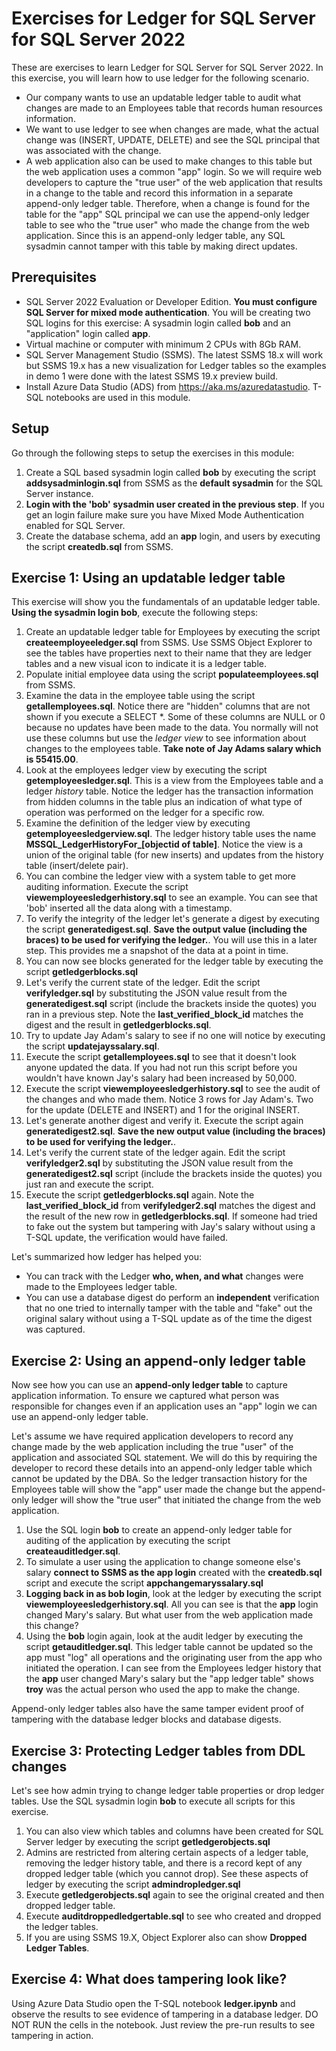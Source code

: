 # Exercises for Ledger for SQL Server for SQL Server 2022

These are exercises to learn Ledger for SQL Server for SQL Server 2022. In this exercise, you will learn how to use ledger for the following scenario.

- Our company wants to use an updatable ledger table to audit what changes are made to an Employees table that records human resources information.
- We want to use ledger to see when changes are made, what the actual change was (INSERT, UPDATE, DELETE) and see the SQL principal that was associated with the change.
- A web application also can be used to make changes to this table but the web application uses a common "app" login. So we will require web developers to capture the "true user" of the web application that results in a change to the table and record this information in a separate append-only ledger table. Therefore, when a change is found for the table for the "app" SQL principal we can use the append-only ledger table to see who the "true user" who made the change from the web application. Since this is an append-only ledger table, any SQL sysadmin cannot tamper with this table by making direct updates.

## Prerequisites

- SQL Server 2022 Evaluation or Developer Edition. **You must configure SQL Server for mixed mode authentication**. You will be creating two SQL logins for this exercise: A sysadmin login called **bob** and an "application" login called **app**.
- Virtual machine or computer with minimum 2 CPUs with 8Gb RAM.
- SQL Server Management Studio (SSMS). The latest SSMS 18.x will work but SSMS 19.x has a new visualization for Ledger tables so the examples in demo 1 were done with the latest SSMS 19.x preview build.
- Install Azure Data Studio (ADS) from https://aka.ms/azuredatastudio. T-SQL notebooks are used in this module.

## Setup

Go through the following steps to setup the exercises in this module:

1. Create a SQL based sysadmin login called **bob** by executing the script **addsysadminlogin.sql** from SSMS as the **default sysadmin** for the SQL Server instance.
1. **Login with the 'bob' sysadmin user created in the previous step**. If you get an login failure make sure you have Mixed Mode Authentication enabled for SQL Server.
1. Create the database schema, add an **app** login, and users by executing the script **createdb.sql** from SSMS.

## Exercise 1: Using an updatable ledger table

This exercise will show you the fundamentals of an updatable ledger table. **Using the sysadmin login bob**, execute the following steps:

1. Create an updatable ledger table for Employees by executing the script **createemployeeledger.sql** from SSMS. Use SSMS Object Explorer to see the tables have properties next to their name that they are ledger tables and a new visual icon to indicate it is a ledger table.
1. Populate initial employee data using the script **populateemployees.sql** from SSMS. 
1. Examine the data in the employee table using the script **getallemployees.sql**. Notice there are "hidden" columns that are not shown if you execute a SELECT *. Some of these columns are NULL or 0 because no updates have been made to the data. You normally will not use these columns but use the *ledger view* to see information about changes to the employees table. **Take note of Jay Adams salary which is 55415.00**.
1. Look at the employees ledger view by executing the script **getemployeesledger.sql**. This is a view from the Employees table and a ledger *history* table. Notice the ledger has the transaction information from hidden columns in the table plus an indication of what type of operation was performed on the ledger for a specific row.
1. Examine the definition of the ledger view by executing **getemployeesledgerview.sql**. The ledger history table uses the name **MSSQL_LedgerHistoryFor_[objectid of table]**. Notice the view is a union of the original table (for new inserts) and updates from the history table (insert/delete pair).
1. You can combine the ledger view with a system table to get more auditing information. Execute the script  **viewemployeesledgerhistory.sql** to see an example. You can see that 'bob' inserted all the data along with a timestamp.
1. To verify the integrity of the ledger let's generate a digest by executing the script **generatedigest.sql**. **Save the output value (including the braces) to be used for verifying the ledger.**. You will use this in a later step. This provides me a snapshot of the data at a point in time.
1. You can now see blocks generated for the ledger table by executing the script **getledgerblocks.sql**
1. Let's verify the current state of the ledger. Edit the script **verifyledger.sql** by substituting the JSON value result from the **generatedigest.sql** script (include the brackets inside the quotes) you ran in a previous step. Note the **last_verified_block_id** matches the digest and the result in **getledgerblocks.sql**.
1. Try to update Jay Adam's salary to see if no one will notice by executing the script **updatejayssalary.sql**.
1. Execute the script **getallemployees.sql** to see that it doesn't look anyone updated the data. If you had not run this script before you wouldn't have known Jay's salary had been increased by 50,000.
1. Execute the script **viewemployeesledgerhistory.sql** to see the audit of the changes and who made them. Notice 3 rows for Jay Adam's. Two for the update (DELETE and INSERT) and 1 for the original INSERT.
1. Let's generate another digest and verify it. Execute the script again **generatedigest2.sql**. **Save the new output value (including the braces) to be used for verifying the ledger.**.
1. Let's verify the current state of the ledger again. Edit the script **verifyledger2.sql** by substituting the JSON value result from the **generatedigest2.sql** script (include the brackets inside the quotes) you just ran and execute the script. 
1. Execute the script **getledgerblocks.sql** again. Note the **last_verified_block_id** from **verifyledger2.sql** matches the digest and the result of the new row in **getledgerblocks.sql**. If someone had tried to fake out the system but tampering with Jay's salary without using a T-SQL update, the verification would have failed.

Let's summarized how ledger has helped you:

- You can track with the Ledger **who, when, and what** changes were made to the Employees ledger table.
- You can use a database digest do perform an **independent** verification that no one tried to internally tamper with the table and "fake" out the original salary without using a T-SQL update as of the time the digest was captured.

## Exercise 2: Using an append-only ledger table

Now see how you can use an **append-only ledger table** to capture application information. To ensure we captured what person was responsible for changes even if an application uses an "app" login we can use an append-only ledger table.

Let's assume we have required application developers to record any change made by the web application including the true "user" of the application and associated SQL statement. We will do this by requiring the developer to record these details into an append-only ledger table which cannot be updated by the DBA. So the ledger transaction history for the Employees table will show the "app" user made the change but the append-only ledger will show the "true user" that initiated the change from the web application.

1. Use the SQL login **bob** to create an append-only ledger table for auditing of the application by executing the script **createauditledger.sql**.
1. To simulate a user using the application to change someone else's salary **connect to SSMS as the app login** created with the **createdb.sql** script and execute the script **appchangemaryssalary.sql**
1. **Logging back in as bob login**, look at the ledger by executing the script **viewemployeesledgerhistory.sql**. All you can see is that the **app** login changed Mary's salary. But what user from the web application made this change?
1. Using the **bob** login again, look at the audit ledger by executing the script **getauditledger.sql**. This ledger table cannot be updated so the app must "log" all operations and the originating user from the app who initiated the operation. I can see from the Employees ledger history that the **app** user changed Mary's salary but the "app ledger table" shows **troy** was the actual person who used the app to make the change.

Append-only ledger tables also have the same tamper evident proof of tampering with the database ledger blocks and database digests.

## Exercise 3: Protecting Ledger tables from DDL changes

Let's see how admin trying to change ledger table properties or drop ledger tables. Use the SQL sysadmin login **bob** to execute all scripts for this exercise.

1. You can also view which tables and columns have been created for SQL Server ledger by executing the script **getledgerobjects.sql**
1. Admins are restricted from altering certain aspects of a ledger table, removing the ledger history table, and there is a record kept of any dropped ledger table (which you cannot drop). See these aspects of ledger by executing the script **admindropledger.sql**
1. Execute **getledgerobjects.sql** again to see the original created and then dropped ledger table.
1. Execute **auditdroppedledgertable.sql** to see who created and dropped the ledger tables.
1. If you are using SSMS 19.X, Object Explorer also can show **Dropped Ledger Tables**.

## Exercise 4: What does tampering look like?

Using Azure Data Studio open the T-SQL notebook **ledger.ipynb** and observe the results to see evidence of tampering in a database ledger. DO NOT RUN the cells in the notebook. Just review the pre-run results to see tampering in action.
